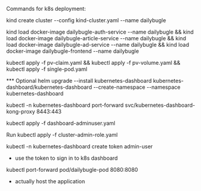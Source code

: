 Commands for k8s deployment:

kind create cluster --config kind-cluster.yaml --name dailybugle

kind load docker-image dailybugle-auth-service --name dailybugle && kind load docker-image dailybugle-article-service --name dailybugle && kind load docker-image dailybugle-ad-service --name dailybugle && kind load docker-image dailybugle-frontend --name dailybugle

kubectl apply -f pv-claim.yaml && kubectl apply -f pv-volume.yaml && kubectl apply -f single-pod.yaml


*** Optional
helm upgrade --install kubernetes-dashboard kubernetes-dashboard/kubernetes-dashboard --create-namespace --namespace kubernetes-dashboard

kubectl -n kubernetes-dashboard port-forward svc/kubernetes-dashboard-kong-proxy 8443:443

kubectl apply -f dashboard-adminuser.yaml

Run kubectl apply -f cluster-admin-role.yaml

kubectl -n kubernetes-dashboard create token admin-user
- use the token to sign in to k8s dashboard



kubectl port-forward pod/dailybugle-pod 8080:8080
- actually host the application